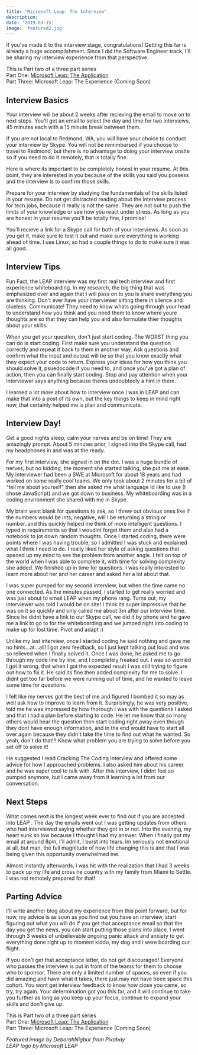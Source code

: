 ```yaml
---
title: "Microsoft Leap: The Interview"
description: 
date: '2019-03-15'
image: 'featured2.jpg'
---
```


If you've made it to the interview stage, congratulations!  Getting this far is already a huge accomplishment. Since I did the Software Engineer track, I'll be sharing my interview experience from that perspective.

This is Part two of a three part series\
Part One: [Microsoft Leap: The Application](/blog/microsoft-leap-application/)\
Part Three: Microsoft Leap: The Experience (Coming Soon)

## Interview Basics

Your interview will be about 2 weeks after recieving the email to move on to next steps.  You'll get an email to select the day and time for two interviews, 45 minutes each with a 15 minute break between them.

If you are not local to Redmond, WA, you will have your choice to conduct your interview by Skype.  You will not be remimbursed if you choose to travel to Redmond, but there is no advantage to doing your interview onsite so if you need to do it remotely, that is totally fine.

Here is where its important to be completely honest in your resume. At this point, they are interested in you because of the skills you said you possess and the interview is to confirm those skills.

Prepare for your interview by studying the fundamentals of the skills listed in your resume. Do not get distracted reading about the interview process for tech jobs, because it really is not the same.  They are not out to push the limits of your knowledge or see how you react under stress.  As long as you are honest in your resume you'll be totally fine, I promise! 

You'll recieve a link for a Skype call for both of your interviews. As soon as you get it, make sure to test it out and make sure everything is working ahead of time. I use Linux, so had a couple things to do to make sure it was all good. 

## Interview Tips

Fun Fact, the LEAP interview was my first real tech interview and first experience whiteboarding.  In my research, the big thing that was emphasized over and again that I will pass on to you is share everything you are thinking.  Don't ever have your interviewer sitting there in silence and clueless. Communicate! They need to know whats going through your head to understand how you think and you need them to know where youre thoughts are so that they can help you and also formulate thier thoughts about your skills.  

When you get your question, don't just start coding. The WORST thing you can do is start coding. First make sure you understand the question correctly and repeat it back to them in another way.  Ask questions and confirm what the input and output will be so that you know exactly what they expect your code to return. Express your ideas for how you think you should solve it, psuedocode if you need to, and once you've got a plan of action, then you can finally start coding. Stop and pay attention when your interviewer says anything because theres undoubtedly a hint in there. 

I learned a lot more about how to interview once I was in LEAP and can make that into a post of its own, but the key things to keep in mind right now, that certainly helped me is plan and communicate.  

## Interview Day!

Get a good nights sleep, calm your nerves and be on time! They are amazingly prompt.  About 5 minutes prior, I signed into the Skype call, had my headphones in and was at the ready.  

For my first interview, she signed in on the dot.  I was a huge bundle of nerves, but no kidding, the moment she started talking, she put me at ease.  My interviewer had been a SWE at Microsoft for about 18 years and had worked on some really cool teams. We only took about 2 minutes for a bit of "tell me about yourself" then she asked me what language Id like to use (I chose JavaScript) and we got down to business. My whiteboarding was in a coding environment she shared with me in Skype.  

My brain went blank for questions to ask, so I threw out obvious ones like if the numbers would be ints, negative, will I be returning a string or number..and this quickly helped me think of more intelligent questions. I typed in requirements so that I woudlnt forget them and also had a notebook to jot down random thoughts. Once I started coding, there were points where I was having trouble, so I admitted I was stuck and explained what I think I need to do.  I really liked her style of asking questions that opened up my mind to see the problem from another angle.  I felt on top of the world when I was able to complete it, with time for solving complexity she added.  We finished up in time for questions. I was really interested to learn more about her and her career and asked her a lot about that.

I was super pumped for my second interview, but when the time came no one connected.  As the minutes passed, I started to get really worried and was just about to email LEAP when my phone rang.  Turns out, my interviewer was told I would be on site! I think its super impressive that he was on it so quickly and only called me about 3m after our interview time.  Since he didnt have a link to our Skype call, we did it by phone and he gave me a link to go to for the whiteboarding and we jumped right into coding to make up for lost time. Pivot and adapt :)

Unlike my last interview, once I started coding he said nothing and gave me no hints...at...all!  I got zero feedback, so I just kept talking out loud and was so relieved when I finally solved it.  Once I was done, he asked me to go through my code line by line, and I completely freaked out. I was so worried I got it wrong, that when I got the expected result I was still trying to figure out how to fix it. He said its fine then added complexity for me to solve. I didnt get too far before we were running out of time, and he wanted to leave some time for questions.

I felt like my nerves got the best of me and figured I bombed it so may as well ask how to improve to learn from it.  Surprisingly, he was very positive, told me he was impressed by how thorough I was with the questions I asked and that I had a plan before starting to code.  He let me know that so many others would hear the question then start coding right away even though they dont have enough information, and in the end would have to start all over again because they didn't take the time to find out what he wanted.  So yeah, don't do that!!! Know what problem you are trying to solve before you set off to solve it!

He suggested I read Cracking The Coding Interview and offered some advice for how I approached problems.  I also asked him about his career and he was super cool to talk with. After this interview, I didnt feel so pumped anymore, but I came away from it learning a lot from our conversation.

## Next Steps

What comes next is the longest week ever to find out if you are accepted into LEAP .  The day the emails went out I was getting updates from others who had interviewed saying whether they got in or not.  Into the evening, my heart sunk so low because I thought I had my answer.  When I finally got my email at around 8pm, I'll admit, I burst into tears. Im seriously not emotional at all, but man, the full magnitude of how life changing this is and that I was being given this opportunity overwhelmed me.  

Almost instantly afterwards, I was hit with the realization that I had 3 weeks to pack up my life and cross he country with my family from Miami to Settle. I was not remotely prepared for that!

## Parting Advice

I'll write another blog about my experience from this point forward, but for now, my advice is as soon as you find out you have an interview, start figuring out what you will do if you get that acceptance email so that the day you get the news, you can start putting those plans into place.  I went through 3 weeks of unbelievable ongoing panic attack and anxiety to get everything done right up to moment kiddo, my dog and I were boarding our flight.  

If you don't get that acceptance letter, do not get discouraged!  Everyone who passes the interview is put in front of the teams for them to choose who to sponsor. There are only a limited number of spaces, so even if you did amazing and have what it takes, there just may not have been space this cohort. You wont get interview feedback to know how close you came, so try, try again.  Your determination got you this far, and it will continue to take you further as long as you keep up your focus, continue to expand your skills and don't give up.


This is Part two of a three part series\
Part One: [Microsoft Leap: The Application](/blog/microsoft-leap-application)\
Part Three: Microsoft Leap: The Experience (Coming Soon)

*Featured image by DeborahNigbur from Pixabay*\
*LEAP logo by Microsoft LEAP*